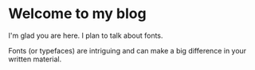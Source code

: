 # Welcome to my blog

I'm glad you are here. I plan to talk about fonts. 

Fonts (or typefaces) are intriguing and can make a big difference in your written material. 
